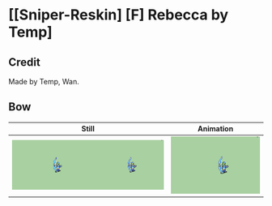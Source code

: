 # [\[Sniper-Reskin\] \[F\] Rebecca by Temp]

## Credit

Made by Temp, Wan.
	
## Bow

| Still | Animation |
| :---: | :-------: |
| ![Bow still](./Bow_000.png) | ![Bow animation](./Bow.gif) |
